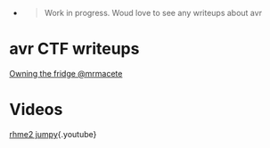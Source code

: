 <!-- TITLE: Avr -->

- > Work in progress. Woud love to see any writeups about avr 

# avr CTF writeups
[Owning the fridge @mrmacete](https://github.com/mrmacete/writeups/blob/master/rhme2/writeups/owning_the_fridge.md)
# Videos
[rhme2 jumpy](https://www.youtube.com/watch?v=zk3JdMOQPc8){.youtube}

